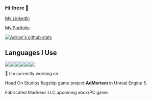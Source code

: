 ### Hi there 👋

[My LinkedIn](https://www.linkedin.com/in/adrian-hebel-6a53991b5/)

[My Portfolio](https://mrspeedy68.github.io/AdrianHebel/)

[![Adrian's github stats](https://github-readme-stats.vercel.app/api?username=MrSpeedy68&count_private=true&show_icons=true&theme=bear)](https://mrspeedy68.github.io/AdrianHebel/index.html)

## Languages I Use
<img src="https://img.shields.io/badge/csharp%20-%ff00599C.svg?&style=for-the-badge&logo=c%2B%2B&ogoColor=white"/><img src="https://img.shields.io/badge/python%20-%2314354C.svg?&style=for-the-badge&logo=python&logoColor=white"/><img src="https://img.shields.io/badge/java-%23ED8B00.svg?&style=for-the-badge&logo=java&logoColor=white"/><img src="https://img.shields.io/badge/c++%20-%2300599C.svg?&style=for-the-badge&logo=c%2B%2B&ogoColor=white"/><img src="https://img.shields.io/badge/lua-%232C2D72.svg?style=for-the-badge&logo=lua&logoColor=white"/><img src="https://img.shields.io/badge/kotlin-%230095D5.svg?style=for-the-badge&logo=kotlin&logoColor=white"/>

🔭 I’m currently working on

Head On Studios flagship game project **AdMortem** in Unreal Engine 5.

Fabricated Madness LLC upcoming xbox/PC game.
<!--
**MrSpeedy68/MrSpeedy68** is a ✨ _special_ ✨ repository because its `README.md` (this file) appears on your GitHub profile.

Here are some ideas to get you started:

- 🔭 I’m currently working on ...
- 🌱 I’m currently learning ...
- 👯 I’m looking to collaborate on ...
- 🤔 I’m looking for help with ...
- 💬 Ask me about ...
- 📫 How to reach me: ...
- 😄 Pronouns: ...
- ⚡ Fun fact: ...
-->
